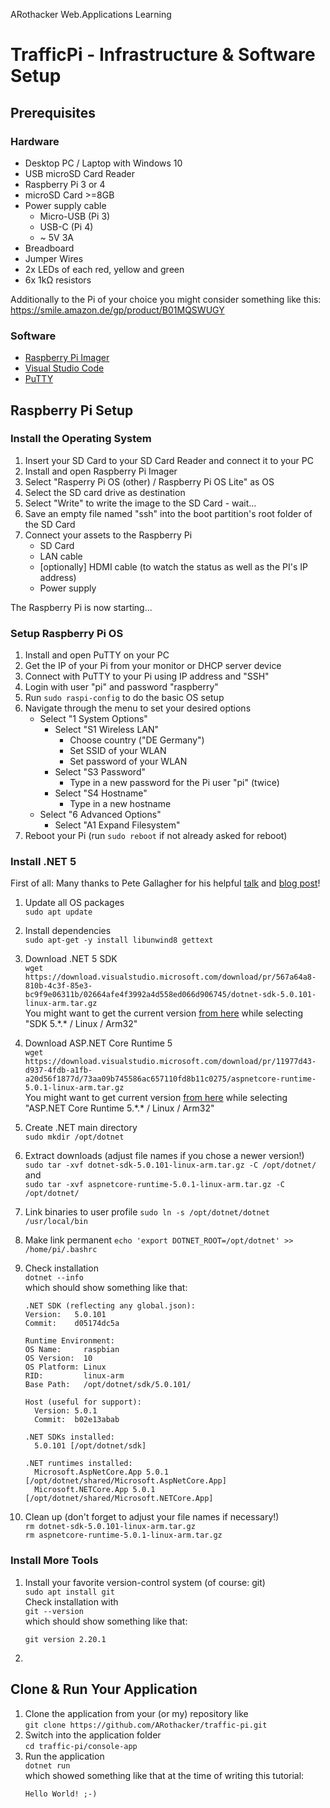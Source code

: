 ARothacker Web.Applications Learning

# TrafficPi - Infrastructure & Software Setup

## Prerequisites

### Hardware

- Desktop PC / Laptop with Windows 10
- USB microSD Card Reader
- Raspberry Pi 3 or 4
- microSD Card \>=8GB
- Power supply cable
  - Micro-USB (Pi 3)
  - USB-C (Pi 4)
  - ~ 5V 3A
- Breadboard
- Jumper Wires
- 2x LEDs of each red, yellow and green
- 6x 1kΩ resistors

Additionally to the Pi of your choice you might consider something like this:  
https://smile.amazon.de/gp/product/B01MQSWUGY

### Software

- [Raspberry Pi Imager](https://www.raspberrypi.org/software/)
- [Visual Studio Code](https://code.visualstudio.com/Download)
- [PuTTY](https://www.putty.org/)

## Raspberry Pi Setup

### Install the Operating System

1. Insert your SD Card to your SD Card Reader and connect it to your PC
2. Install and open Raspberry Pi Imager
3. Select "Rasperry Pi OS (other) / Raspberry Pi OS Lite" as OS
4. Select the SD card drive as destination
5. Select "Write" to write the image to the SD Card - wait...
6. Save an empty file named "ssh" into the boot partition's root folder of the SD Card
7. Connect your assets to the Raspberry Pi
   - SD Card
   - LAN cable
   - [optionally] HDMI cable (to watch the status as well as the PI's IP address)
   - Power supply

The Raspberry Pi is now starting...

### Setup Raspberry Pi OS

1. Install and open PuTTY on your PC
2. Get the IP of your Pi from your monitor or DHCP server device
3. Connect with PuTTY to your Pi using IP address and "SSH"
4. Login with user "pi" and password "raspberry"
5. Run `sudo raspi-config` to do the basic OS setup
6. Navigate through the menu to set your desired options
   - Select "1 System Options"
     - Select "S1 Wireless LAN"
       - Choose country ("DE Germany")
       - Set SSID of your WLAN
       - Set password of your WLAN
     - Select "S3 Password"
       - Type in a new password for the Pi user "pi" (twice)
     - Select "S4 Hostname"
       - Type in a new hostname
   - Select "6 Advanced Options"
     - Select "A1 Expand Filesystem"
7. Reboot your Pi (run `sudo reboot` if not already asked for reboot)

### Install .NET 5

First of all: Many thanks to Pete Gallagher for his helpful [talk](https://www.youtube.com/watch?v=l8CXgvKe314) and [blog post](https://www.petecodes.co.uk/install-and-use-microsoft-dot-net-5-with-the-raspberry-pi/)!

1. Update all OS packages  
   `sudo apt update`
2. Install dependencies  
   `sudo apt-get -y install libunwind8 gettext`
3. Download .NET 5 SDK  
   `wget https://download.visualstudio.microsoft.com/download/pr/567a64a8-810b-4c3f-85e3-bc9f9e06311b/02664afe4f3992a4d558ed066d906745/dotnet-sdk-5.0.101-linux-arm.tar.gz`  
   You might want to get the current version [from here](https://dotnet.microsoft.com/download/dotnet/5.0) while selecting "SDK 5.\*.\* / Linux / Arm32"
4. Download ASP.NET Core Runtime 5  
   `wget https://download.visualstudio.microsoft.com/download/pr/11977d43-d937-4fdb-a1fb-a20d56f1877d/73aa09b745586ac657110fd8b11c0275/aspnetcore-runtime-5.0.1-linux-arm.tar.gz`  
   You might want to get current version [from here](https://dotnet.microsoft.com/download/dotnet/5.0) while selecting "ASP.NET Core Runtime 5.\*.\* / Linux / Arm32"
5. Create .NET main directory  
   `sudo mkdir /opt/dotnet`
6. Extract downloads (adjust file names if you chose a newer version!)  
   `sudo tar -xvf dotnet-sdk-5.0.101-linux-arm.tar.gz -C /opt/dotnet/`  
   and  
   `sudo tar -xvf aspnetcore-runtime-5.0.1-linux-arm.tar.gz -C /opt/dotnet/`
7. Link binaries to user profile
   `sudo ln -s /opt/dotnet/dotnet /usr/local/bin`
8. Make link permanent
   `echo 'export DOTNET_ROOT=/opt/dotnet' >> /home/pi/.bashrc`
9. Check installation  
   `dotnet --info`  
   which should show something like that:

   ```
   .NET SDK (reflecting any global.json):
   Version:   5.0.101
   Commit:    d05174dc5a

   Runtime Environment:
   OS Name:     raspbian
   OS Version:  10
   OS Platform: Linux
   RID:         linux-arm
   Base Path:   /opt/dotnet/sdk/5.0.101/

   Host (useful for support):
     Version: 5.0.1
     Commit:  b02e13abab

   .NET SDKs installed:
     5.0.101 [/opt/dotnet/sdk]

   .NET runtimes installed:
     Microsoft.AspNetCore.App 5.0.1 [/opt/dotnet/shared/Microsoft.AspNetCore.App]
     Microsoft.NETCore.App 5.0.1 [/opt/dotnet/shared/Microsoft.NETCore.App]
   ```

10. Clean up (don't forget to adjust your file names if necessary!)  
    `rm dotnet-sdk-5.0.101-linux-arm.tar.gz`  
    `rm aspnetcore-runtime-5.0.1-linux-arm.tar.gz`

### Install More Tools

1. Install your favorite version-control system (of course: git)  
   `sudo apt install git`  
   Check installation with  
   `git --version`  
   which should show something like that:
   ```
   git version 2.20.1
   ```
2.

## Clone & Run Your Application

1. Clone the application from your (or my) repository like  
   `git clone https://github.com/ARothacker/traffic-pi.git`
2. Switch into the application folder  
   `cd traffic-pi/console-app`
3. Run the application  
   `dotnet run`  
   which showed something like that at the time of writing this tutorial:
   ```
   Hello World! ;-)
   ```
